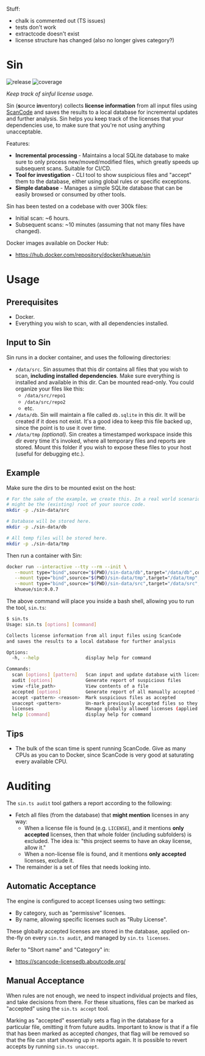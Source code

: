 Stuff:

-  chalk is commented out (TS issues)
-  tests don't work
-  extractcode doesn't exist
-  license structure has changed (also no longer gives category?)


# Sin

![release](https://img.shields.io/badge/release-0.0.7-green)
![coverage](https://img.shields.io/badge/coverage-88%25-green)

_Keep track of sinful license usage._

Sin (**s**ource **in**ventory) collects **license information** from all input
files using [ScanCode](https://github.com/nexB/scancode-toolkit) and saves the
results to a local database for incremental updates and further analysis. Sin
helps you keep track of the licenses that your dependencies use, to make sure
that you're not using anything unacceptable.

Features:

-  **Incremental processing** - Maintains a local SQLite database to
   make sure to only process new/moved/modified files, which greatly speeds up
   subsequent scans. Suitable for CI/CD.
-  **Tool for investigation** - CLI tool to show suspicious files
   and "accept" them to the database, either using global rules or specific
   exceptions.
-  **Simple database** - Manages a simple SQLite database that can be easily
   browsed or consumed by other tools.

Sin has been tested on a codebase with over 300k files:

-  Initial scan: ~6 hours.
-  Subsequent scans: ~10 minutes (assuming that not many files have changed).

Docker images available on Docker Hub:

-  https://hub.docker.com/repository/docker/khueue/sin


# Usage

## Prerequisites

-  Docker.
-  Everything you wish to scan, with all dependencies installed.

## Input to Sin

Sin runs in a docker container, and uses the following directories:

-  `/data/src`. Sin assumes that this dir contains all files that you wish to
   scan, **including installed dependencies**. Make sure everything is
   installed and available in this dir. Can be mounted read-only. You could
   organize your files like this:
   -  `/data/src/repo1`
   -  `/data/src/repo2`
   -  etc.
-  `/data/db`. Sin will maintain a file called `db.sqlite` in this dir. It will
   be created if it does not exist. It's a good idea to keep this file backed
   up, since the point is to use it over time.
-  `/data/tmp` _(optional)_. Sin creates a timestamped workspace inside this dir
   every time it's invoked, where all temporary files and reports are stored.
   Mount this folder if you wish to expose these files to your host (useful
   for debugging etc.).

## Example

Make sure the dirs to be mounted exist on the host:

```bash
# For the sake of the example, we create this. In a real world scenario, this
# might be the (existing) root of your source code.
mkdir -p ./sin-data/src

# Database will be stored here.
mkdir -p ./sin-data/db

# All temp files will be stored here.
mkdir -p ./sin-data/tmp
```

Then run a container with Sin:

```bash
docker run --interactive --tty --rm --init \
   --mount type="bind",source="$(PWD)/sin-data/db",target="/data/db",consistency="delegated" \
   --mount type="bind",source="$(PWD)/sin-data/tmp",target="/data/tmp",consistency="delegated" \
   --mount type="bind",source="$(PWD)/sin-data/src",target="/data/src",readonly \
   khueue/sin:0.0.7
```

The above command will place you inside a bash shell, allowing you to run
the tool, `sin.ts`:

```bash
$ sin.ts
Usage: sin.ts [options] [command]

Collects license information from all input files using ScanCode
and saves the results to a local database for further analysis

Options:
  -h, --help                 display help for command

Commands:
  scan [options] [pattern]   Scan input and update database with license findings
  audit [options]            Generate report of suspicious files
  view <file_path>           View contents of a file
  accepted [options]         Generate report of all manually accepted files
  accept <pattern> <reason>  Mark suspicious files as accepted
  unaccept <pattern>         Un-mark previously accepted files so they appear suspicious again
  licenses                   Manage globally allowed licenses (applied on every audit)
  help [command]             display help for command
```

## Tips

-  The bulk of the scan time is spent running ScanCode. Give as many CPUs
   as you can to Docker, since ScanCode is very good at saturating every
   available CPU.


# Auditing

The `sin.ts audit` tool gathers a report according to the following:

-  Fetch all files (from the database) that **might mention** licenses in
   any way:
   -  When a license file is found (e.g. `LICENSE`), and it mentions
      **only accepted** licenses, then that whole folder (including subfolders)
      is excluded.  The idea is: "this project seems to have an okay license,
      allow it."
   -  When a non-license file is found, and it mentions **only accepted**
      licenses, exclude it.
-  The remainder is a set of files that needs looking into.

## Automatic Acceptance

The engine is configured to accept licenses using two settings:

-  By category, such as "permissive" licenses.
-  By name, allowing specific licenses such as "Ruby License".

These globally accepted licenses are stored in the database, applied on-the-fly
on every `sin.ts audit`, and managed by `sin.ts licenses`.

Refer to "Short name" and "Category" in:

-  https://scancode-licensedb.aboutcode.org/

## Manual Acceptance

When rules are not enough, we need to inspect individual projects and files,
and take decisions from there. For these situations, files can be marked as
"accepted" using the `sin.ts accept` tool.

Marking as "accepted" essentially sets a flag in the database for a particular
file, omitting it from future audits. Important to know is that if a file
that has been marked as accepted _changes_, that flag will be removed so that
the file can start showing up in reports again. It is possible to revert
accepts by running `sin.ts unaccept`.
